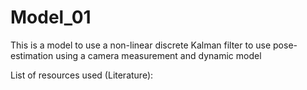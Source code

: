 # Model_01
This is a model to use a non-linear discrete Kalman filter to use pose-estimation using a camera measurement and dynamic model


List of resources used (Literature):
